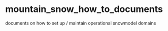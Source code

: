 # mountain_snow_how_to_documents
 documents on how to set up / maintain operational snowmodel domains
